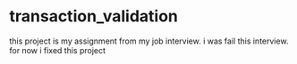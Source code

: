 # transaction_validation
this project is my assignment from my job interview. i was fail this interview. for now i fixed this project
